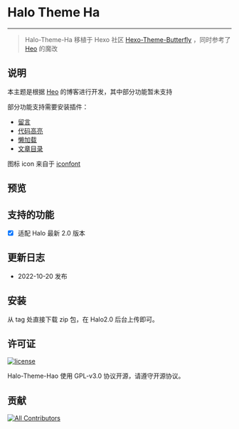 # Halo Theme Ha

---

> Halo-Theme-Ha 移植于 Hexo 社区 [Hexo-Theme-Butterfly](https://github.com/jerryc127/hexo-theme-butterfly)
> ，同时参考了 [Heo](https://blog.zhheo.com/) 的魔改

## 说明

本主题是根据 [Heo](https://blog.zhheo.com/) 的博客进行开发，其中部分功能暂未支持

部分功能支持需要安装插件：
- [留言](https://github.com/halo-sigs/plugin-comment-widget)
- [代码高亮](https://github.com/liuzhihang/plugin-prismjs)
- [懒加载](https://github.com/liuzhihang/plugin-lazyload)
- [文章目录](https://github.com/liuzhihang/plugin-tocbot)

图标 icon 来自于 [iconfont](https://www.iconfont.cn/)


## 预览

## 支持的功能

- [x] 适配 Halo 最新 2.0 版本

## 更新日志

- 2022-10-20 发布

## 安装

从 tag 处直接下载 zip 包，在 Halo2.0 后台上传即可。

## 许可证

[![license](https://img.shields.io/github/license/halo-dev/halo.svg?style=flat-square)](https://github.com/halo-dev/halo/blob/master/LICENSE)

Halo-Theme-Hao 使用 GPL-v3.0 协议开源，请遵守开源协议。

## 贡献

<!-- ALL-CONTRIBUTORS-LIST:START - Do not remove or modify this section -->
[![All Contributors](https://img.shields.io/badge/all_contributors-13-orange.svg?style=flat-square)](#contributors)
<!-- ALL-CONTRIBUTORS-LIST:END -->


